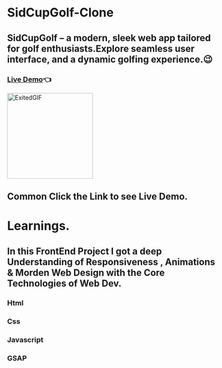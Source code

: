 # SidCupGolf-Clone
##  SidCupGolf – a modern, sleek web app tailored for golf enthusiasts.Explore seamless user interface, and a dynamic golfing experience.😉
### [Live Demo](https://abhay-on-git.github.io/SidCupGolf-Clone/SidCupGolf-Clone)👈

<img src="https://media.giphy.com/media/xLgYcpYNQBjq6v9Cm9/giphy.gif" alt="ExitedGIF" width="200">

## Common Click the Link to see Live Demo.

# Learnings.
## In this FrontEnd Project I got a  deep Understanding of Responsiveness , Animations & Morden Web Design with the Core Technologies of Web Dev.
### Html
### Css
### Javascript
### GSAP

